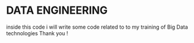 # DATA ENGINEERING 

inside this code i will write some code related to to my training of Big Data technologies
Thank you !
